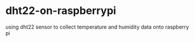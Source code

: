 # dht22-on-raspberrypi
using dht22 sensor to collect temperature and humidity data onto raspberry pi
